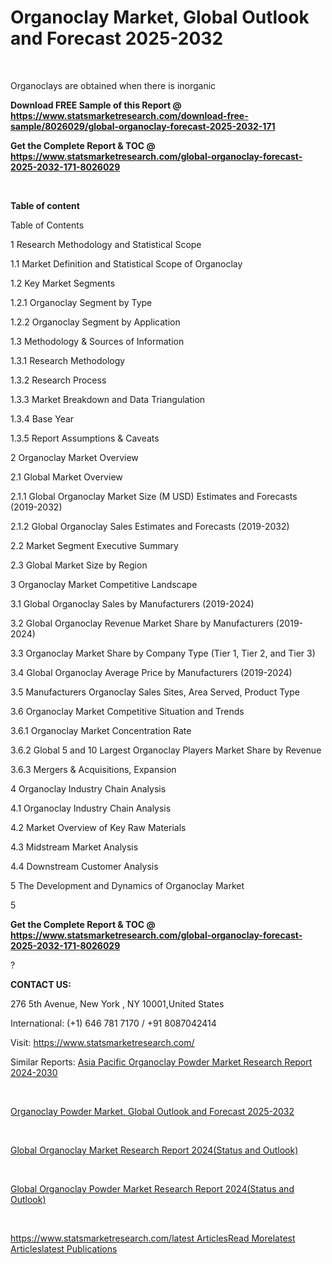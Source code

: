 <h1>Organoclay Market, Global Outlook and Forecast 2025-2032</h1><br/><p>Organoclays are obtained when there is inorganic</p>
 
 
 
 <p><strong>Download FREE Sample of this Report @ <a href="https://www.statsmarketresearch.com/download-free-sample/8026029/global-organoclay-forecast-2025-2032-171">https://www.statsmarketresearch.com/download-free-sample/8026029/global-organoclay-forecast-2025-2032-171</a></strong></p>
 
 
 
 <div><b>Get the Complete Report & TOC @ <a href="https://www.statsmarketresearch.com/global-organoclay-forecast-2025-2032-171-8026029">https://www.statsmarketresearch.com/global-organoclay-forecast-2025-2032-171-8026029</a></b></div>
 
 
 
 <p><br />
 
 <b>Table of content</b></p>
 
 
 
 <p>Table of Contents<br />
 
 1 Research Methodology and Statistical Scope<br />
 
 1.1 Market Definition and Statistical Scope of Organoclay<br />
 
 1.2 Key Market Segments<br />
 
 1.2.1 Organoclay Segment by Type<br />
 
 1.2.2 Organoclay Segment by Application<br />
 
 1.3 Methodology & Sources of Information<br />
 
 1.3.1 Research Methodology<br />
 
 1.3.2 Research Process<br />
 
 1.3.3 Market Breakdown and Data Triangulation<br />
 
 1.3.4 Base Year<br />
 
 1.3.5 Report Assumptions & Caveats<br />
 
 2 Organoclay Market Overview<br />
 
 2.1 Global Market Overview<br />
 
 2.1.1 Global Organoclay Market Size (M USD) Estimates and Forecasts (2019-2032)<br />
 
 2.1.2 Global Organoclay Sales Estimates and Forecasts (2019-2032)<br />
 
 2.2 Market Segment Executive Summary<br />
 
 2.3 Global Market Size by Region<br />
 
 3 Organoclay Market Competitive Landscape<br />
 
 3.1 Global Organoclay Sales by Manufacturers (2019-2024)<br />
 
 3.2 Global Organoclay Revenue Market Share by Manufacturers (2019-2024)<br />
 
 3.3 Organoclay Market Share by Company Type (Tier 1, Tier 2, and Tier 3)<br />
 
 3.4 Global Organoclay Average Price by Manufacturers (2019-2024)<br />
 
 3.5 Manufacturers Organoclay Sales Sites, Area Served, Product Type<br />
 
 3.6 Organoclay Market Competitive Situation and Trends<br />
 
 3.6.1 Organoclay Market Concentration Rate<br />
 
 3.6.2 Global 5 and 10 Largest Organoclay Players Market Share by Revenue<br />
 
 3.6.3 Mergers & Acquisitions, Expansion<br />
 
 4 Organoclay Industry Chain Analysis<br />
 
 4.1 Organoclay Industry Chain Analysis<br />
 
 4.2 Market Overview of Key Raw Materials<br />
 
 4.3 Midstream Market Analysis<br />
 
 4.4 Downstream Customer Analysis<br />
 
 5 The Development and Dynamics of Organoclay Market<br />
 
 5</p>
 
 
 
 <div><b>Get the Complete Report & TOC @ <a href="https://www.statsmarketresearch.com/global-organoclay-forecast-2025-2032-171-8026029">https://www.statsmarketresearch.com/global-organoclay-forecast-2025-2032-171-8026029</a></b></div>
 
 
 
 <p>? </p>
 
 
 
 <p><b>CONTACT US:</b><br />
 
 276 5th Avenue, New York , NY 10001,United States<br />
 
 International: (+1) 646 781 7170 / +91 8087042414<br />
 
 Visit: <a href="https://www.statsmarketresearch.com/">https://www.statsmarketresearch.com/</a><br />
 
 Similar Reports: <a href="https://www.statsmarketresearch.com/global-organoclay-forecast-2025-2032-171-8026029">Asia Pacific Organoclay Powder Market Research Report 2024-2030</a><br />
 
 <br />
 
 <a href="https://www.statsmarketresearch.com/global-organoclay-forecast-2025-2032-171-8026029">Organoclay Powder Market, Global Outlook and Forecast 2025-2032</a><br />
 
 <br />
 
 <a href="https://www.statsmarketresearch.com/global-organoclay-forecast-2025-2032-171-8026029">Global Organoclay Market Research Report 2024(Status and Outlook)</a><br />
 
 <br />
 
 <a href="https://www.statsmarketresearch.com/global-organoclay-forecast-2025-2032-171-8026029">Global Organoclay Powder Market Research Report 2024(Status and Outlook)</a><br />
 
 <br />
 
 <a href="https://gyeongbokgung.com">https://www.statsmarketresearch.com/</a><a href="https://hallyeomaritime.com">latest Articles</a><a href="https://jingwansa.com">Read More</a><a href="https://nguoiviet.jp/">latest Articles</a><a href="https://www.intelmarketresearch.com/">latest Publications</a></p>